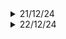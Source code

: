 <details>
   <summary>21/12/24</summary>
  
  ## Key Learnings
  - C++ for 3 hours
  - PCB designing: Finished the schematic design of STM32 + RF integration module. Learnt antenna impedance matching.
  - Dopamine Detox Book finished
  - Newton's Cradle Explained: Conservation of energy/momentum seems to be the wrong approach to explain it. There is something called Hertz's adjustment to Hookes' law
  - Reviewed some companies that specialise in RF domain
  - Project Based Learning in C: Writing a shell in C, learnt about tokenization of a string, which makes work so much easier
</details>

<details>
   <summary>22/12/24</summary>
  
  ## Key Learnings
  - C++ : Program terminated with signal SIGFPE, arithmetic exception error. Different data types. `void` is a special case. You can `return void()` from a function or just `return`
  - Before you StartUp book: Five major themes: Product, Competition, Cash, Legal System and Team
  - 
</details>
